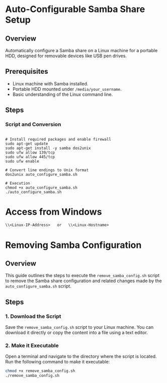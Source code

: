 # Auto-Configurable Samba Share Setup

## Overview

Automatically configure a Samba share on a Linux machine for a portable HDD, designed for removable devices like USB pen drives.

## Prerequisites

- Linux machine with Samba installed.
- Portable HDD mounted under `/media/your_username`.
- Basic understanding of the Linux command line.

## Steps

### Script and Conversion

```

# Install required packages and enable firewall
sudo apt-get update
sudo apt-get install -y samba dos2unix
sudo ufw allow 139/tcp
sudo ufw allow 445/tcp
sudo ufw enable

# Convert line endings to Unix format
dos2unix auto_configure_samba.sh

# Execution
chmod +x auto_configure_samba.sh
./auto_configure_samba.sh
```
# Access from Windows
```
\\<Linux-IP-Address>   or   \\<Linux-Hostname>
```

# Removing Samba Configuration

## Overview

This guide outlines the steps to execute the `remove_samba_config.sh` script to remove the Samba share configuration and related changes made by the `auto_configure_samba.sh` script.

## Steps

### 1. Download the Script

Save the `remove_samba_config.sh` script to your Linux machine. You can download it directly or copy the content into a file using a text editor.

### 2. Make it Executable

Open a terminal and navigate to the directory where the script is located. Run the following command to make it executable:

```bash
chmod +x remove_samba_config.sh
./remove_samba_config.sh
```

